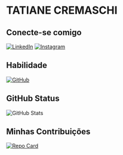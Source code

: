 # TATIANE CREMASCHI

## Conecte-se comigo
[![LinkedIn](https://img.shields.io/badge/LinkedIn-0077B5?style=for-the-badge&logo=linkedin&logoColor=white)](https://www.linkedin.com/in/tbcremaschi/)
[![Instagram](https://img.shields.io/badge/-Instagram-%23E4405F?style=for-the-badge&logo=instagram&logoColor=white)](https://www.instagram.com/tabicrema/)

## Habilidade
[![GitHub](https://img.shields.io/badge/GitHub-100000?style=for-the-badge&logo=github&logoColor=white)](https://github.com/tabicrema)

## GitHub Status
![GitHub Stats](https://github-readme-stats.vercel.app/api?username=tabicrema&theme=transparent&bg_color=000&border_color=30A3DC&show_icons=true&icon_color=30A3DC&title_color=E94D5F&text_color=FFF)

## Minhas Contribuições
[![Repo Card](https://github-readme-stats.vercel.app/api/pin/?username=tabicrema&repo=dio-lab-open-source&bg_color=000&border_color=30A3DC&show_icons=true&icon_color=30A3DC&title_color=E94D5F&text_color=FFF)](https://github.com/tabicrema/dio-lab-open-source)